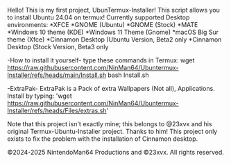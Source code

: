 Hello! This is my first project, UbunTermux-Installer! This script allows you to install Ubuntu 24.04 on termux! 
Currently supported Desktop environments:
*XFCE
*GNOME (Ubuntu)
*GNOME (Stock)
*MATE
*Windows 10 theme (KDE) 
*Windows 11 Theme (Gnome) 
*macOS Big Sur theme (Xfce) 
*Cinnamon Desktop (Ubuntu Version, Beta2 only
*Cinnamon Desktop (Stock Version, Beta3 only

-How to install it yourself-
type these commands in Termux:
wget https://raw.githubusercontent.com/NinMan64/Ubuntermux-Installer/refs/heads/main/Install.sh
bash Install.sh

-ExtraPak-
ExtraPak is a Pack of extra Wallpapers (Not all), Applications.
Install by typing:
'wget https://raw.githubusercontent.com/NinMan64/Ubuntermux-Installer/refs/heads/Files/extras.sh'

Note that this project isn't exactly mine; this belongs to @23xvx and his original Termux-Ubuntu-Installer project.
Thanks to him! This project only exists to fix the problem with the installation of Cinnamon desktop.

©2024-2025 NintendoMan64 Productions and ©23xvx. All rights reserved.

